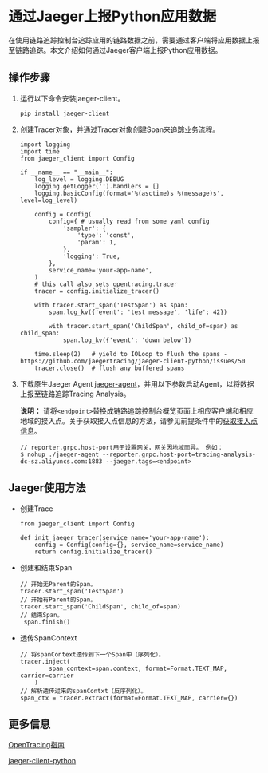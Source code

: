 # 通过Jaeger上报Python应用数据

在使用链路追踪控制台追踪应用的链路数据之前，需要通过客户端将应用数据上报至链路追踪。本文介绍如何通过Jaeger客户端上报Python应用数据。

## 操作步骤

1.  运行以下命令安装jaeger-client。

    ```
    pip install jaeger-client
    ```

2.  创建Tracer对象，并通过Tracer对象创建Span来追踪业务流程。

    ```
    import logging
    import time
    from jaeger_client import Config
    
    if __name__ == "__main__":
        log_level = logging.DEBUG
        logging.getLogger('').handlers = []
        logging.basicConfig(format='%(asctime)s %(message)s', level=log_level)
    
        config = Config(
            config={ # usually read from some yaml config
                'sampler': {
                    'type': 'const',
                    'param': 1,
                },
                'logging': True,
            },  
            service_name='your-app-name',
        )
        # this call also sets opentracing.tracer
        tracer = config.initialize_tracer()
    
        with tracer.start_span('TestSpan') as span:
            span.log_kv({'event': 'test message', 'life': 42})
    
            with tracer.start_span('ChildSpan', child_of=span) as child_span:
                span.log_kv({'event': 'down below'})
    
        time.sleep(2)   # yield to IOLoop to flush the spans - https://github.com/jaegertracing/jaeger-client-python/issues/50
        tracer.close()  # flush any buffered spans
    ```

3.  下载原生Jaeger Agent [jaeger-agent](https://arms-apm.oss-cn-hangzhou.aliyuncs.com/tools/jaeger-agent)，并用以下参数启动Agent，以将数据上报至链路追踪Tracing Analysis。

    **说明：** 请将`<endpoint>`替换成链路追踪控制台概览页面上相应客户端和相应地域的接入点。关于获取接入点信息的方法，请参见前提条件中的[获取接入点信息](#tab2)。

    ```
    // reporter.grpc.host-port用于设置网关，网关因地域而异。 例如：
    $ nohup ./jaeger-agent --reporter.grpc.host-port=tracing-analysis-dc-sz.aliyuncs.com:1883 --jaeger.tags=<endpoint>
    ```


## Jaeger使用方法

-   创建Trace

    ```
    from jaeger_client import Config
    
    def init_jaeger_tracer(service_name='your-app-name'):
        config = Config(config={}, service_name=service_name)
        return config.initialize_tracer()
    ```

-   创建和结束Span

    ```
    // 开始无Parent的Span。
    tracer.start_span('TestSpan') 
    // 开始有Parent的Span。
    tracer.start_span('ChildSpan', child_of=span)
    // 结束Span。
     span.finish()
    ```

-   透传SpanContext

    ```
    // 将spanContext透传到下一个Span中（序列化）。
    tracer.inject(
            span_context=span.context, format=Format.TEXT_MAP, carrier=carrier
        )
    // 解析透传过来的spanContxt（反序列化）。
    span_ctx = tracer.extract(format=Format.TEXT_MAP, carrier={})
    ```


## 更多信息

[OpenTracing指南](https://github.com/yurishkuro/opentracing-tutorial/tree/master/python)

[jaeger-client-python](https://github.com/jaegertracing/jaeger-client-python)

